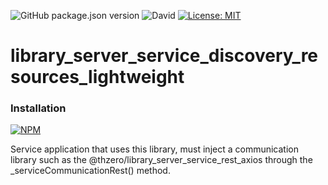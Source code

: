 ![GitHub package.json version](https://img.shields.io/github/package-json/v/thzero/library_server_service_discovery_resources_lightweight)
![David](https://img.shields.io/david/thzero/server_service_discovery_resources_lightweight)
[![License: MIT](https://img.shields.io/badge/License-MIT-yellow.svg)](https://opensource.org/licenses/MIT)

# library_server_service_discovery_resources_lightweight

### Installation

[![NPM](https://nodei.co/npm/@thzero/library_server_service_discovery_resources_lightweight.png?compact=true)](https://npmjs.org/package/@thzero/library_server_service_discovery_resources_lightweight)

Service application that uses this library, must inject a communication library such as the @thzero/library_server_service_rest_axios through the _serviceCommunicationRest() method.